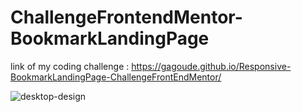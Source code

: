# ChallengeFrontendMentor-BookmarkLandingPage

link of my coding challenge : https://gagoude.github.io/Responsive-BookmarkLandingPage-ChallengeFrontEndMentor/

![desktop-design](https://user-images.githubusercontent.com/56520774/125680238-0b01aa04-e86f-496d-843c-df5377a67891.jpg)

